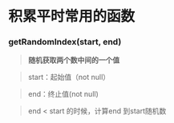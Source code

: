 # 积累平时常用的函数


### getRandomIndex(start, end)
>**随机获取两个数中间的一个值**

> start：起始值（not null）

> end：终止值(not null)

> end < start 的时候，计算end 到start随机数